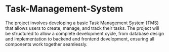 # Task-Management-System
The project involves developing a basic Task Management System (TMS) that allows users to create, manage, and track their tasks. The project will be structured to allow a complete development cycle, from database design and implementation to backend and frontend development, ensuring all components work together seamlessly.
